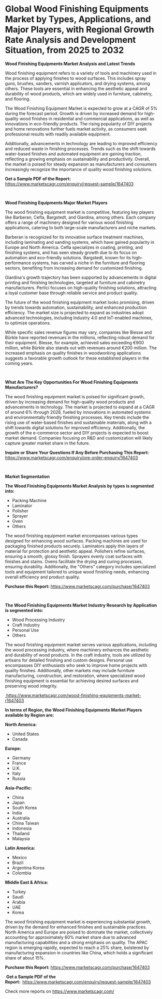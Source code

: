 <p><h1>Global Wood Finishing Equipments Market by Types, Applications, and Major Players, with Regional Growth Rate Analysis and Development Situation, from 2025 to 2032</h1></p><p><strong>Wood Finishing Equipments Market Analysis and Latest Trends</strong></p>
<p><p>Wood finishing equipment refers to a variety of tools and machinery used in the process of applying finishes to wood surfaces. This includes spray guns, brushes, sanders, varnish applicators, and drying systems, among others. These tools are essential in enhancing the aesthetic appeal and durability of wood products, which are widely used in furniture, cabinetry, and flooring.</p><p>The Wood Finishing Equipment Market is expected to grow at a CAGR of 5% during the forecast period. Growth is driven by increased demand for high-quality wood finishes in residential and commercial applications, as well as innovations in eco-friendly products. The rising popularity of DIY projects and home renovations further fuels market activity, as consumers seek professional results with readily available equipment. </p><p>Additionally, advancements in technology are leading to improved efficiency and reduced waste in finishing processes. Trends such as the shift towards water-based finishes and automated equipment are gaining traction, reflecting a growing emphasis on sustainability and productivity. Overall, the market is poised for steady expansion as manufacturers and consumers increasingly recognize the importance of quality wood finishing solutions.</p></p>
<p><strong>Get a Sample PDF of the Report:&nbsp;</strong> <a href="https://www.marketscagr.com/enquiry/request-sample/1647403?utm_campaign=2936&utm_medium=2&utm_source=Github&utm_content=ia&utm_term=29032025&utm_id=wood-finishing-equipments">https://www.marketscagr.com/enquiry/request-sample/1647403</a></p>
<p>&nbsp;</p>
<p><strong>Wood Finishing Equipments Major Market Players</strong></p>
<p><p>The wood finishing equipment market is competitive, featuring key players like Barberan, Cefla, Bargstedt, and Giardina, among others. Each company offers a range of machinery designed for various wood finishing applications, catering to both large-scale manufacturers and niche markets.</p><p>Barberan is recognized for its innovative surface treatment machines, including laminating and sanding systems, which have gained popularity in Europe and North America. Cefla specializes in coating, printing, and finishing systems, and has seen steady growth due to its focus on automation and eco-friendly solutions. Bargstedt, known for its high-performance systems, has carved a niche in the furniture and flooring sectors, benefiting from increasing demand for customized finishing.</p><p>Giardina's growth trajectory has been supported by advancements in digital printing and finishing technologies, targeted at furniture and cabinetry manufacturers. Pertici focuses on high-quality finishing solutions, attracting a loyal customer base through reliable service and product quality.</p><p>The future of the wood finishing equipment market looks promising, driven by trends towards automation, sustainability, and enhanced production efficiency. The market size is projected to expand as industries adopt advanced technologies, including Industry 4.0 and IoT-enabled machines, to optimize operations. </p><p>While specific sales revenue figures may vary, companies like Biesse and Bürkle have reported revenues in the millions, reflecting robust demand for their equipment. Biesse, for example, achieved sales exceeding €900 million, while Bürkle also stands out with revenues around €200 million. The increased emphasis on quality finishes in woodworking applications suggests a favorable growth outlook for these established players in the coming years.</p></p>
<p>&nbsp;</p>
<p><strong>What Are The Key Opportunities For Wood Finishing Equipments Manufacturers?</strong></p>
<p><p>The wood finishing equipment market is poised for significant growth, driven by increasing demand for high-quality wood products and advancements in technology. The market is projected to expand at a CAGR of around 6% through 2028, fueled by innovations in automated systems and environmentally friendly finishing processes. Key trends include the rising use of water-based finishes and sustainable materials, along with a shift towards digital solutions for improved efficiency. Additionally, the growth of the e-commerce sector and DIY projects is expected to boost market demand. Companies focusing on R&D and customization will likely capture greater market share in the future.</p></p>
<p><strong>Inquire or Share Your Questions If Any Before Purchasing This Report:</strong> <a href="https://www.marketscagr.com/enquiry/pre-order-enquiry/1647403?utm_campaign=2936&utm_medium=2&utm_source=Github&utm_content=ia&utm_term=29032025&utm_id=wood-finishing-equipments">https://www.marketscagr.com/enquiry/pre-order-enquiry/1647403</a></p>
<p>&nbsp;</p>
<p><strong>Market Segmentation</strong></p>
<p><strong>The Wood Finishing Equipments Market Analysis by types is segmented into:</strong></p>
<p><ul><li>Packing Machine</li><li>Laminator</li><li>Polisher</li><li>Sprayer</li><li>Oven</li><li>Others</li></ul></p>
<p><p>The wood finishing equipment market encompasses various types designed for enhancing wood surfaces. Packing machines are used for packaging finished products securely. Laminators apply thin layers of material for protection and aesthetic appeal. Polishers refine surfaces, ensuring a smooth, glossy finish. Sprayers evenly coat surfaces with finishes and stains. Ovens facilitate the drying and curing processes, ensuring durability. Additionally, the "Others" category includes specialized tools and equipment tailored to unique wood finishing needs, enhancing overall efficiency and product quality.</p></p>
<p><strong>Purchase this Report:&nbsp;</strong><a href="https://www.marketscagr.com/purchase/1647403?utm_campaign=2936&utm_medium=2&utm_source=Github&utm_content=ia&utm_term=29032025&utm_id=wood-finishing-equipments">https://www.marketscagr.com/purchase/1647403</a></p>
<p>&nbsp;</p>
<p><strong>The Wood Finishing Equipments Market Industry Research by Application is segmented into:</strong></p>
<p><ul><li>Wood Processing Industry</li><li>Craft Industry</li><li>Personal Use</li><li>Others</li></ul></p>
<p><p>The wood finishing equipment market serves various applications, including the wood processing industry, where machinery enhances the aesthetic and durability of wood products. In the craft industry, tools are utilized by artisans for detailed finishing and custom designs. Personal use encompasses DIY enthusiasts who seek to improve home projects with quality finishes. Additionally, other markets may include furniture manufacturing, construction, and restoration, where specialized wood finishing equipment is essential for achieving desired surfaces and preserving wood integrity.</p></p>
<p><a href="https://www.marketscagr.com/wood-finishing-equipments-market-r1647403?utm_campaign=2936&utm_medium=2&utm_source=Github&utm_content=ia&utm_term=29032025&utm_id=wood-finishing-equipments">&nbsp;https://www.marketscagr.com/wood-finishing-equipments-market-r1647403</a></p>
<p><strong>In terms of Region, the Wood Finishing Equipments Market Players available by Region are:</strong></p>
<p>
    <p> <strong> North America: </strong>
        <ul>
            <li>United States</li>
            <li>Canada</li>
        </ul>
        </p> 
    <p> <strong> Europe: </strong>
        <ul>
            <li>Germany</li>
            <li>France</li>
            <li>U.K.</li>
            <li>Italy</li>
            <li>Russia</li>
        </ul>
        </p> 
    <p> <strong> Asia-Pacific: </strong>
        <ul>
            <li>China</li>
            <li>Japan</li>
            <li>South Korea</li>
            <li>India</li>
            <li>Australia</li>
            <li>China Taiwan</li>
            <li>Indonesia</li>
            <li>Thailand</li>
            <li>Malaysia</li>
        </ul>
        </p> 
    <p> <strong> Latin America: </strong>
        <ul>
            <li>Mexico</li>
            <li>Brazil</li>
            <li>Argentina Korea</li>
            <li>Colombia</li>
        </ul>
        </p> 
    <p> <strong> Middle East & Africa: </strong>
        <ul>
            <li>Turkey</li>
            <li>Saudi</li>
            <li>Arabia</li>
            <li>UAE</li>
            <li>Korea</li>
        </ul>
    </p>
    </p>
<p><p>The wood finishing equipment market is experiencing substantial growth, driven by the demand for enhanced finishes and sustainable practices. North America and Europe are poised to dominate the market, collectively accounting for approximately 60% market share due to advanced manufacturing capabilities and a strong emphasis on quality. The APAC region is emerging rapidly, expected to reach a 25% share, bolstered by manufacturing expansion in countries like China, which holds a significant share of about 15%.</p></p>
<p><strong>Purchase this Report: </strong><a href="https://www.marketscagr.com/purchase/1647403?utm_campaign=2936&utm_medium=2&utm_source=Github&utm_content=ia&utm_term=29032025&utm_id=wood-finishing-equipments">https://www.marketscagr.com/purchase/1647403</a></p>
<p>&nbsp;<strong>Get a Sample PDF of the Report:&nbsp;&nbsp;</strong><a href="https://www.marketscagr.com/enquiry/request-sample/1647403?utm_campaign=2936&utm_medium=2&utm_source=Github&utm_content=ia&utm_term=29032025&utm_id=wood-finishing-equipments">https://www.marketscagr.com/enquiry/request-sample/1647403</a></p>
<p><strong></strong></p>
<p>Check more reports on <a href="https://www.marketscagr.com/?utm_campaign=2936&utm_medium=2&utm_source=Github&utm_content=ia&utm_term=29032025&utm_id=wood-finishing-equipments">https://www.marketscagr.com/</a></p>